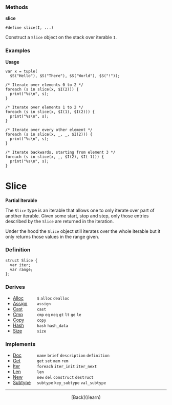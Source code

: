   <div class="row">
  <div class="col-xs-6 col-md-6">

### Methods

__slice__

    #define slice(I, ...)

Construct a `Slice` object on the stack over iterable `I`.

### Examples

__Usage__

    var x = tuple(
      $S("Hello"), $S("There"), $S("World"), $S("!"));
    
    /* Iterate over elements 0 to 2 */
    foreach (s in slice(x, $I(2))) {
      print("%s\n", s);
    }
    
    /* Iterate over elements 1 to 2 */
    foreach (s in slice(x, $I(1), $I(2))) {
      print("%s\n", s);
    }
    
    /* Iterate over every other element */
    foreach (s in slice(x, _, _, $I(2))) {
      print("%s\n", s);
    }
    
    /* Iterate backwards, starting from element 3 */
    foreach (s in slice(x, _, $I(2), $I(-1))) {
      print("%s\n", s);
    }
    



  </div>
  <div class="col-xs-6 col-md-6">

# Slice
__Partial Iterable__

The `Slice` type is an iterable that allows one to only iterate over part of another iterable. Given some start, stop and step, only those entries described by the `Slice` are returned in the iteration.

Under the hood the `Slice` object still iterates over the whole iterable but it only returns those values in the range given.

### Definition

    struct Slice {
      var iter;
      var range;
    };
    

### Derives

* <span style="width:75px; float:left;">[Alloc](/learn/alloc)</span>`$` `alloc` `dealloc` 
* <span style="width:75px; float:left;">[Assign](/learn/assign)</span>`assign` 
* <span style="width:75px; float:left;">[Cast](/learn/cast)</span>`cast` 
* <span style="width:75px; float:left;">[Cmp](/learn/cmp)</span>`cmp` `eq` `neq` `gt` `lt` `ge` `le` 
* <span style="width:75px; float:left;">[Copy](/learn/copy)</span>`copy` 
* <span style="width:75px; float:left;">[Hash](/learn/hash)</span>`hash` `hash_data` 
* <span style="width:75px; float:left;">[Size](/learn/size)</span>`size` 
### Implements

* <span style="width:75px; float:left;">[Doc](/learn/doc)</span>`name` `brief` `description` `definition` 
* <span style="width:75px; float:left;">[Get](/learn/get)</span>`get` `set` `mem` `rem` 
* <span style="width:75px; float:left;">[Iter](/learn/iter)</span>`foreach` `iter_init` `iter_next` 
* <span style="width:75px; float:left;">[Len](/learn/len)</span>`len` 
* <span style="width:75px; float:left;">[New](/learn/new)</span>`new` `del` `construct` `destruct` 
* <span style="width:75px; float:left;">[Subtype](/learn/subtype)</span>`subtype` `key_subtype` `val_subtype` 

* * *

  <p style="text-align:center;">
[Back](/learn)
  </p>

  </div>
  </div>
